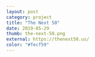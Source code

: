 ```yaml
---
layout: post
category: project
title: "The Next 50"
date: 2019-05-29
thumb: the-next-50.png
external: https://thenext50.us/
color: "#fecf59"
---
```

